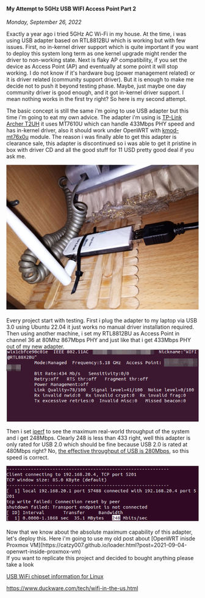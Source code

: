 #### My Attempt to 5GHz USB WIFI Access Point Part 2
_Monday, September 26, 2022_

Exactly a year ago i tried 5GHz AC Wi-Fi in my house. At the time, i was using USB 
adapter based on RTL8812BU which is working but with few issues. First, no in-kernel 
driver support which is quite important if you want to deploy this system long term 
as one kernel upgrade might render the driver to non-working state. Next is flaky AP 
compatibility, if you set the device as Access Point (AP) and eventually at some point 
it will stop working. I do not know if it's hardware bug (power management related) 
or it is driver related (community support driver). But it is enough to make me decide 
not to push it beyond testing phase. Maybe, just maybe one day community driver is good 
enough, and it got in-kernel driver support. I mean nothing works in the first try right? 
So here is my second attempt.

The basic concept is still the same i'm going to use USB adapter but this time i'm going 
to eat my own advice. The adapter i'm using is 
[TP-Link Archer T2UH](http://en.techinfodepot.shoutwiki.com/wiki/TP-LINK_Archer_T2UH) 
it uses MT7610U which can handle 433Mbps PHY speed and has in-kernel driver, also it 
should work under OpenWRT with [kmod-mt76x0u](https://openwrt.org/packages/pkgdata/kmod-mt76x0u) 
module. The reason i was finally able to get this adapter is clearance sale, this adapter 
is discontinued so i was able to get it pristine in box with driver CD and all the good 
stuff for 11 USD pretty good deal if you ask me.
<div class="row">
	<div class="col-sm-3"></div>
	<div class="col-sm-6">
		<div class="thumbnail">
			<img class="img-responsive" src="./posts/2022-09-26-my-attempt-to-5ghz-usb-wifi-access-point-part-2/01.jpg" alt="img">
		</div>
	</div>
	<div class="col-sm-3"></div>
</div>

<br>
Every project start with testing. First i plug the adapter to my laptop via USB 3.0 
using Ubuntu 22.04 it just works no manual driver installation required. Then using 
another machine, i set my RTL8812BU as Access Point in channel 36 at 80Mhz 867Mbps 
PHY and just like that i get 433Mbps PHY out of my new adapter.
<div class="row">
	<div class="col-sm-3"></div>
	<div class="col-sm-6">
		<div class="thumbnail">
			<img class="img-responsive" src="./posts/2022-09-26-my-attempt-to-5ghz-usb-wifi-access-point-part-2/02.png" alt="img">
		</div>
	</div>
	<div class="col-sm-3"></div>
</div>

Then i set [iperf](https://github.com/esnet/iperf) to see the maximum real-world throughput 
of the system and i get 248Mbps. Clearly 248 is less than 433 right, well this adapter is only 
rated for USB 2.0 which should be fine because USB 2.0 is rated at 480Mbps right? No, [the 
effective throughput of USB is 280Mbps](https://superuser.com/a/899993), so this speed is 
correct.
<div class="row">
	<div class="col-sm-3"></div>
	<div class="col-sm-6">
		<div class="thumbnail">
			<img class="img-responsive" src="./posts/2022-09-26-my-attempt-to-5ghz-usb-wifi-access-point-part-2/03.png" alt="img">
		</div>
	</div>
	<div class="col-sm-3"></div>
</div>

<br>
Now that we know about the absolute maximum capability of this adapter, let's deploy this. 
Here i'm going to use my old post about 
[OpenWRT inisde Proxmox VM](https://catzy007.github.io/loader.html?post=2021-09-04-openwrt-inside-proxmox-vm) 


<br>
If you want to replicate this project and decided to bought anything please take a look 

[USB WiFi chipset information for Linux](https://github.com/morrownr/USB-WiFi/blob/main/home/USB_WiFi_Chipsets.md)

<https://www.duckware.com/tech/wifi-in-the-us.html>